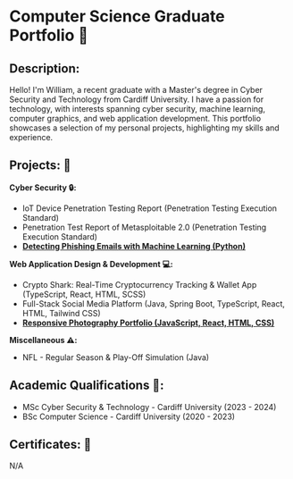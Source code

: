 # Computer Science Graduate Portfolio :page_facing_up:

## Description:
Hello! I'm William, a recent graduate with a Master's degree in Cyber Security and Technology from Cardiff University. I have a passion for technology, with interests spanning cyber security, machine learning, computer graphics, and web application development. This portfolio showcases a selection of my personal projects, highlighting my skills and experience.

## Projects: :file_folder:

**Cyber Security :lock::**
* IoT Device Penetration Testing Report (Penetration Testing Execution Standard)
* Penetration Test Report of Metasploitable 2.0 (Penetration Testing Execution Standard)
* [**Detecting Phishing Emails with Machine Learning (Python)**](https://github.com/wlshepherd/My_Portfolio/blob/main/PhishingDetection.ipynb)

**Web Application Design & Development :computer::**
* Crypto Shark: Real-Time Cryptocurrency Tracking & Wallet App (TypeScript, React, HTML, SCSS)
* Full-Stack Social Media Platform (Java, Spring Boot, TypeScript, React, HTML, Tailwind CSS)
* [**Responsive Photography Portfolio (JavaScript, React, HTML, CSS)**](https://wlshepherd.github.io/react-first-project/)

**Miscellaneous :warning::**
* NFL - Regular Season & Play-Off Simulation (Java)


  
## Academic Qualifications :school::
* MSc Cyber Security & Technology - Cardiff University (2023 - 2024)
* BSc Computer Science - Cardiff University (2020 - 2023)

## Certificates: :page_with_curl:
N/A
